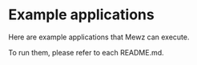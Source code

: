 # Example applications

Here are example applications that Mewz can execute.

To run them, please refer to each README.md.
